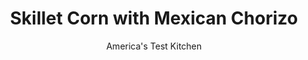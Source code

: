---
layout: ../../layouts/MarkdownPostLayout.astro
title: Skillet Corn with Mexican Chorizo
author: America's Test Kitchen
pubDate: 2023-03-15
description: "This fork-friendly dish, inspired by elote, comes together in a flash."
image_url: https://res.cloudinary.com/hksqkdlah/image/upload/ar_1:1,c_fill,dpr_2.0,f_auto,fl_lossy.progressive.strip_profile,g_faces:auto,q_auto:low,w_344/SFS_SkilletCornMexicanChorizo_032_m2vzzz
tags: ["Main Courses","Mexican","Vegetables","Pork"]
calories: 1923
protein: 14
carbohydrates: 22
fats: 20
fiber: 2
ingredients: ["¼ cup, red wine vinegar","1 tablespoon, sugar","1 , shallot, sliced into thin rings","8 ounces, Mexican-style chorizo sausage, casings removed","4 , scallions, white parts minced, green parts sliced thin on bias","2 , garlic cloves, minced","5 , ears corn, kernels cut from cobs (3¾ cups)","1 tablespoon, minced fresh oregano","¾ teaspoon, table salt","½ cup coarsely chopped fresh, cilantro leaves and stems","1 tablespoon, lime juice","¼ cup, Mexican crema","2 ounces, cotija cheese, crumbled"]
serves: 6
time: "35 minutes"
instructions: ["Combine vinegar and sugar in small bowl. Microwave until sugar is dissolved and vinegar is steaming, about 45 seconds. Add shallot and stir to combine. Cover with plastic wrap; set aside.","Cook chorizo in 12-inch nonstick skillet over medium-high heat, breaking up pieces with wooden spoon, until well browned, 4 to 6 minutes. Add scallion whites and garlic and cook until fragrant, about 30 seconds.","Add corn, oregano, and salt and cook until corn is spotty brown, about 6 minutes, stirring occasionally. Remove skillet from heat.","Drain shallot and discard liquid. Stir shallot, cilantro, lime juice, and scallion greens into corn mixture. Transfer to shallow bowl, drizzle with crema, and sprinkle with cotija. Serve."]
nutrition: ["476 mg Potassium, K","224 mg Phosphorus, P","109 mg Calcium, Ca","1 mg Iron, Fe","48 mg Magnesium, Mg","620 mg Sodium, Na","2 mg Zinc, Zn","20 g Total lipid (fat)","3 mg Niacin","8 g Fatty acids, total monounsaturated","1 g Fatty acids, total polyunsaturated","9 mg Vitamin C, total ascorbic acid","47 mg Cholesterol","8 g Fatty acids, total saturated","2 g Fiber, total dietary","46 µg Folate, food","8 g Sugars, total","18 µg Vitamin K (phylloquinone)","113 g Water","22 g Carbohydrate, by difference","46 µg Folate, DFE","14 g Protein","53 µg Vitamin A, RAE","320 kcal Energy","2 g Sugars, added","1923 calories"]
notes: "Its important to use fresh corn here. If you cant find fresh oregano, you can substitute 1½ teaspoons of dried oregano. If you cant find Mexican crema, you can substitute a mixture of ¼ cup of sour cream, 2 teaspoons of lime juice, and ⅛ teaspoon of table salt."
---